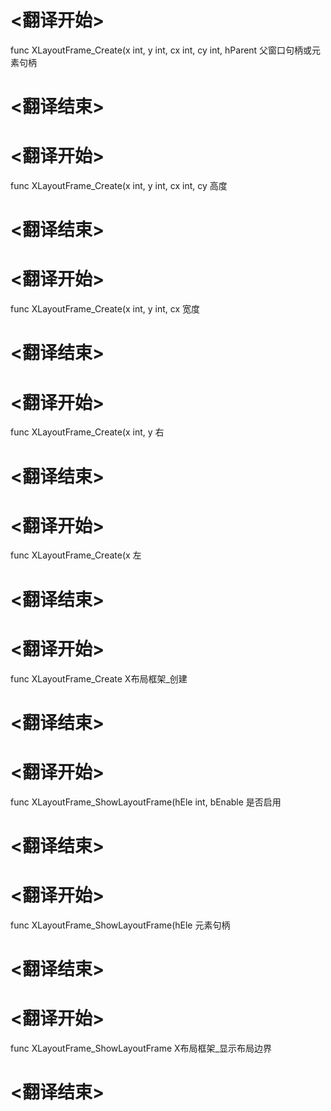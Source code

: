 
# <翻译开始>
func XLayoutFrame_Create(x int, y int, cx int, cy int, hParent
父窗口句柄或元素句柄
# <翻译结束>

# <翻译开始>
func XLayoutFrame_Create(x int, y int, cx int, cy
高度
# <翻译结束>

# <翻译开始>
func XLayoutFrame_Create(x int, y int, cx
宽度
# <翻译结束>

# <翻译开始>
func XLayoutFrame_Create(x int, y
右
# <翻译结束>

# <翻译开始>
func XLayoutFrame_Create(x
左
# <翻译结束>

# <翻译开始>
func XLayoutFrame_Create
X布局框架_创建
# <翻译结束>


# <翻译开始>
func XLayoutFrame_ShowLayoutFrame(hEle int, bEnable
是否启用
# <翻译结束>

# <翻译开始>
func XLayoutFrame_ShowLayoutFrame(hEle
元素句柄
# <翻译结束>

# <翻译开始>
func XLayoutFrame_ShowLayoutFrame
X布局框架_显示布局边界
# <翻译结束>

